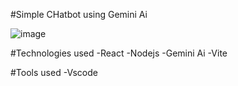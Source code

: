 #Simple CHatbot using Gemini Ai

![image](https://github.com/user-attachments/assets/76c5ff19-180e-4578-98e6-90bd93a273c2)

#Technologies used
-React
-Nodejs
-Gemini Ai
-Vite

#Tools used
-Vscode
